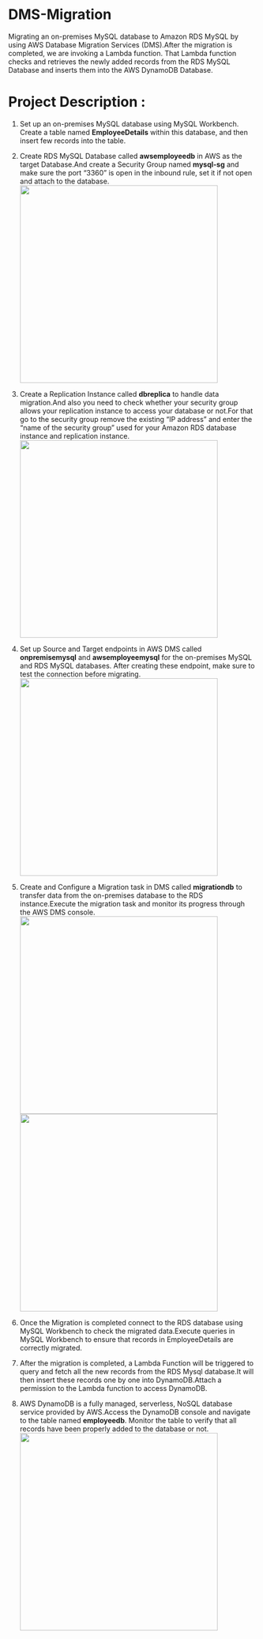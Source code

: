# DMS-Migration

Migrating an on-premises MySQL database to Amazon RDS MySQL by using AWS Database Migration Services (DMS).After the migration is completed, we are invoking a Lambda function. That Lambda function checks and retrieves the newly added records from the RDS MySQL Database and inserts them into the AWS DynamoDB Database.

# Project Description : 


1. Set up an on-premises MySQL database using MySQL Workbench. Create a table named **EmployeeDetails** within this database, and then insert few records into the table.

2. Create RDS MySQL Database called **awsemployeedb** in AWS as the target Database.And create a Security Group named **mysql-sg** and make sure the port “3360” is open in the inbound rule, set it if not open and attach to the database.<img src="https://github.com/user-attachments/assets/19d6e4df-8a93-4821-8f60-d09e5fceba91" width="400px">

3. Create a Replication Instance called **dbreplica** to handle data migration.And also you need to check whether your security group allows your replication instance to access your database or not.For that go to the security group remove the existing “IP address” and enter the “name of the security group” used for your Amazon RDS database instance and replication instance.<img src="https://github.com/user-attachments/assets/700a9bce-7016-43ad-b06d-d8bfd7866a82" width="400px">

4. Set up Source and Target endpoints in AWS DMS called **onpremisemysql** and **awsemployeemysql** for the on-premises MySQL and RDS MySQL databases. After creating these endpoint, make sure to test the connection before migrating.<img src="https://github.com/user-attachments/assets/55f9c2b2-9f59-41fe-bbdd-b4c742815d89" width="400px">

5. Create and Configure a Migration task in DMS called **migrationdb** to transfer data from the on-premises database to the RDS instance.Execute the migration task and monitor its progress through the AWS DMS console.<img src="https://github.com/user-attachments/assets/c89959a2-96ee-447d-a44d-d72e48b5db98" width="400px"><img src="https://github.com/user-attachments/assets/0c84d26f-6c40-4a88-964b-36b65562def4" width="400px">

6. Once the Migration is completed connect to the RDS database using MySQL Workbench to check the migrated data.Execute queries in MySQL Workbench to ensure that records in EmployeeDetails are correctly migrated.

7. After the migration is completed, a Lambda Function will be triggered to query and fetch all the new records from the RDS Mysql database.It will then insert these records one by one into DynamoDB.Attach a permission to the Lambda function to access DynamoDB.
   
8. AWS DynamoDB is a fully managed, serverless, NoSQL database service provided by AWS.Access the DynamoDB console and navigate to the table named **employeedb**. Monitor the table to verify that all records have been properly added to the database or not.<img src="https://github.com/user-attachments/assets/c8bc0a95-c277-4a81-8bf1-15dcea4543b9" width="400px">



